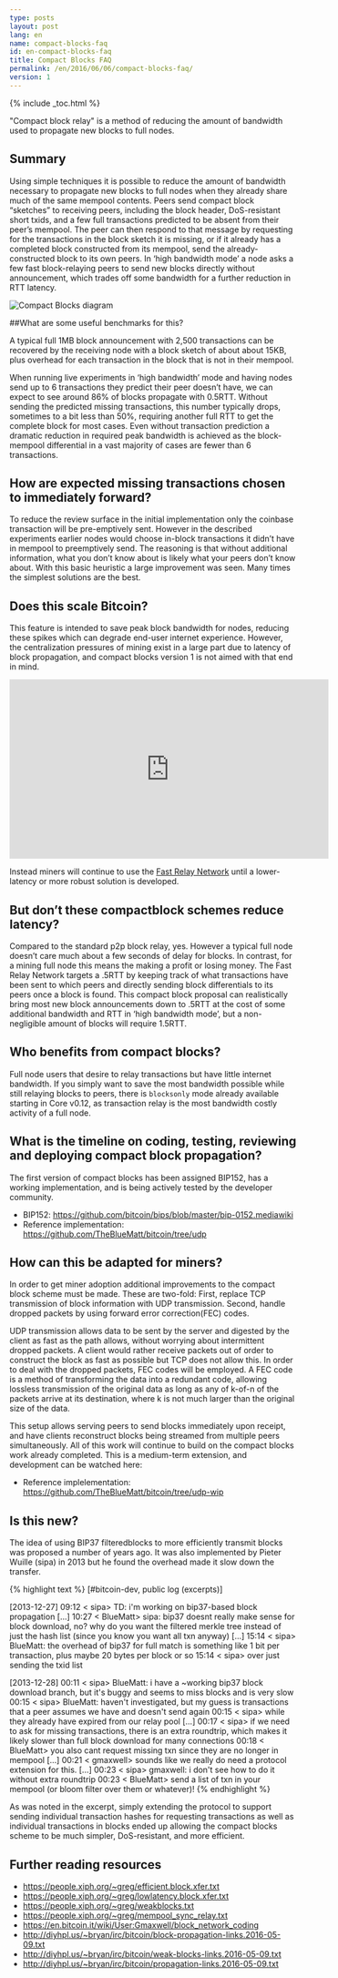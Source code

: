 ```yaml
---
type: posts
layout: post
lang: en
name: compact-blocks-faq
id: en-compact-blocks-faq
title: Compact Blocks FAQ
permalink: /en/2016/06/06/compact-blocks-faq/
version: 1
---
```

{% include _toc.html %}

"Compact block relay" is a method of reducing the amount of bandwidth used to propagate new blocks to full nodes.

## Summary

Using simple techniques it is possible to reduce the amount of bandwidth necessary to propagate new blocks to full nodes when they already share much of the same mempool contents. Peers send compact block “sketches” to receiving peers, including the block header, DoS-resistant short txids, and a few full transactions predicted to be absent from their peer’s mempool. The peer can then respond to that message by requesting for the transactions in the block sketch it is missing, or if it already has a completed block constructed from its mempool, send the already-constructed block to its own peers. In ‘high bandwidth mode’ a node asks a few fast block-relaying peers to send new blocks directly without announcement, which trades off some bandwidth for a further reduction in RTT latency.

![Compact Blocks diagram](https://raw.githubusercontent.com/bitcoin/bips/master/bip-0152/protocol-flow.png)

##What are some useful benchmarks for this?

A typical full 1MB block announcement with 2,500 transactions can be recovered by the receiving node with a block sketch of about about 15KB, plus overhead for each transaction in the block that is not in their mempool.

When running live experiments in ‘high bandwidth’ mode and having nodes send up to 6 transactions they predict their peer doesn’t have, we can expect to see around 86% of blocks propagate with 0.5RTT. Without sending the predicted missing transactions, this number typically drops, sometimes to a bit less than 50%, requiring another full RTT to get the complete block for most cases. Even without transaction prediction a dramatic reduction in required peak bandwidth is achieved as the block-mempool differential in a vast majority of cases are fewer than 6 transactions. 

## How are expected missing transactions chosen to immediately forward?

To reduce the review surface in the initial implementation only the coinbase transaction will be pre-emptively sent. However in the described experiments earlier nodes would choose in-block transactions it didn’t have in mempool to preemptively send. The reasoning is that without additional information, what you don’t know about is likely what your peers don’t know about. With this basic heuristic a large improvement was seen. Many times the simplest solutions are the best.

## Does this scale Bitcoin?

This feature is intended to save peak block bandwidth for nodes, reducing these spikes which can degrade end-user internet experience. However, the centralization pressures of mining exist in a large part due to latency of block propagation, and compact blocks version 1 is not aimed with that end in mind. 

<iframe width="560" height="315" src="https://www.youtube.com/embed/Y6kibPzbrIc" frameborder="0" allowfullscreen> </iframe>

Instead miners will continue to use the [Fast Relay Network](http://bitcoinrelaynetwork.org/) until a lower-latency or more robust solution is developed.

## But don’t these compactblock schemes reduce latency?

Compared to the standard p2p block relay, yes. However a typical full node doesn’t care much about a few seconds of delay for blocks. In contrast, for a mining full node this means the making a profit or losing money. The Fast Relay Network targets a .5RTT by keeping track of what transactions have been sent to which peers and directly sending block differentials to its peers once a block is found. This compact block proposal can realistically bring most new block announcements down to .5RTT at the cost of some additional bandwidth and RTT in ‘high bandwidth mode’, but a non-negligible amount of blocks will require 1.5RTT.

## Who benefits from compact blocks?

Full node users that desire to relay transactions but have little internet bandwidth. If you simply want to save the most bandwidth possible while still relaying blocks to peers, there is `blocksonly` mode already available starting in Core v0.12, as transaction relay is the most bandwidth costly activity of a full node.

## What is the timeline on coding, testing, reviewing and deploying compact block propagation?

The first version of compact blocks has been assigned BIP152, has a working implementation, and is being actively tested by the developer community. 

- BIP152: <https://github.com/bitcoin/bips/blob/master/bip-0152.mediawiki>
- Reference implementation: <https://github.com/TheBlueMatt/bitcoin/tree/udp>

## How can this be adapted for miners?

In order to get miner adoption additional improvements to the compact block scheme must be made. These are two-fold: First, replace TCP transmission of block information with UDP transmission. Second, handle dropped packets by using forward error correction(FEC) codes. 

UDP transmission allows data to be sent by the server and digested by the client as fast as the path allows, without worrying about intermittent dropped packets. A client would rather receive packets out of order to construct the block as fast as possible but TCP does not allow this. In order to deal with the dropped packets, FEC codes will be employed. A FEC code is a method of transforming the data into a redundant code, allowing lossless transmission of the original data as long as any of k-of-n of the packets arrive at its destination, where k is not much larger than the original size of the data.

This setup allows serving peers to send blocks immediately upon receipt, and have clients reconstruct blocks being streamed from multiple peers simultaneously. All of this work will continue to build on the compact blocks work already completed. This is a medium-term extension, and development can be watched here: 

- Reference implelementation: <https://github.com/TheBlueMatt/bitcoin/tree/udp-wip>

## Is this new?

The idea of using BIP37 filteredblocks to more efficiently transmit blocks was proposed a number of  years ago. It was also implemented by Pieter Wuille (sipa) in 2013 but he found the overhead made it slow down the transfer.

{% highlight text %}
[#bitcoin-dev, public log (excerpts)]

[2013-12-27]
09:12 < sipa> TD: i'm working on bip37-based block propagation
[...]
10:27 < BlueMatt> sipa: bip37 doesnt really make sense for block download, no? why do you want the filtered merkle tree instead of just the hash list (since you know you want all txn anyway)
[...]
15:14 < sipa> BlueMatt: the overhead of bip37 for full match is something like 1 bit per transaction, plus maybe 20 bytes per block or so
15:14 < sipa> over just sending the txid list

[2013-12-28]
00:11 < sipa> BlueMatt: i have a ~working bip37 block download branch, but it's buggy and seems to miss blocks and is very slow
00:15 < sipa> BlueMatt: haven't investigated, but my guess is transactions that a peer assumes we have and doesn't send again
00:15 < sipa> while they already have expired from our relay pool
[...]
00:17 < sipa> if we need to ask for missing transactions, there is an extra roundtrip, which makes it likely slower than full block download for many connections
00:18 < BlueMatt> you also cant request missing txn since they are no longer in mempool [...]
00:21 < gmaxwell> sounds like we really do need a protocol extension for this.
[...] 00:23 < sipa> gmaxwell: i don't see how to do it without extra roundtrip
00:23 < BlueMatt> send a list of txn in your mempool (or bloom filter over them or whatever)!
{% endhighlight %}

As was noted in the excerpt, simply extending the protocol to support sending individual transaction hashes for requesting transactions as well as individual transactions in blocks ended up allowing the compact blocks scheme to be much simpler, DoS-resistant, and more efficient.

## Further reading resources

- <https://people.xiph.org/~greg/efficient.block.xfer.txt>
- <https://people.xiph.org/~greg/lowlatency.block.xfer.txt>
- <https://people.xiph.org/~greg/weakblocks.txt>
- <https://people.xiph.org/~greg/mempool_sync_relay.txt>
- <https://en.bitcoin.it/wiki/User:Gmaxwell/block_network_coding>
- <http://diyhpl.us/~bryan/irc/bitcoin/block-propagation-links.2016-05-09.txt>
- <http://diyhpl.us/~bryan/irc/bitcoin/weak-blocks-links.2016-05-09.txt>
- <http://diyhpl.us/~bryan/irc/bitcoin/propagation-links.2016-05-09.txt>


